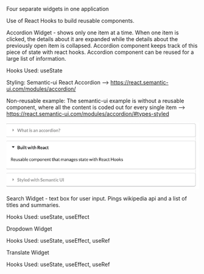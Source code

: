 Four separate widgets in one application

Use of React Hooks to build reusable components.

Accordion Widget - shows only one item at a time. When one item is clicked, the details about it are expanded while the details about the previously open item is collapsed. Accordion component keeps track of this piece of state with react hooks. Accordion component can be reused for a large list of information.

Hooks Used: useState

Styling: Semantic-ui React Accordion --> https://react.semantic-ui.com/modules/accordion/

Non-reusable example: The semantic-ui example is without a reusable component, where all the content is coded out for every single item --> https://react.semantic-ui.com/modules/accordion/#types-styled

![picture](Accordion-Demo.png)

Search Widget - text box for user input. Pings wikipedia api and a list of titles and summaries.

Hooks Used: useState, useEffect

Dropdown Widget

Hooks Used: useState, useEffect, useRef

Translate Widget

Hooks Used: useState, useEffect, useRef

